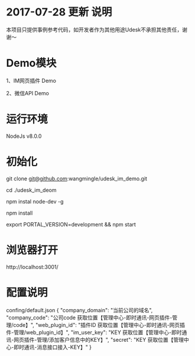 2017-07-28 更新
说明
=============================
本项目只提供事例参考代码，如开发者作为其他用途Udesk不承担其他责任，谢谢～

Demo模块
=============================
1、IM网页插件 Demo

2、微信API Demo

运行环境
=============================
NodeJs v8.0.0

初始化
=============================
git clone git@github.com:wangmingle/udesk_im_demo.git

cd ./udesk_im_deom

npm instal node-dev -g

npm install

export PORTAL_VERSION=development && npm start

浏览器打开
=============================
http://localhost:3001/



配置说明
=============================
confing/default.json
{
    "company_domain": "当前公司的域名",
    "company_code": "公司code 获取位置【管理中心-即时通讯-网页插件-管理/code】",
    "web_plugin_id": "插件ID 获取位置【管理中心-即时通讯-网页插件-管理/web_plugin_id】",
    "im_user_key": "KEY 获取位置【管理中心-即时通讯-网页插件-管理/添加客户信息中的KEY】",
    "secret": "KEY 获取位置【管理中心-即时通讯-消息接口接入-KEY】"
}
